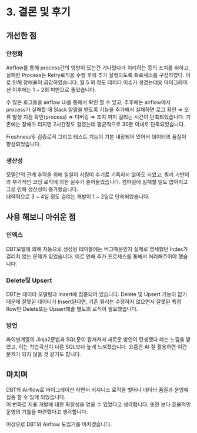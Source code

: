 # 3. 결론 및 후기

## 개선한 점

### 안정화

Airflow를 통해 process간의 영향이 있는건 기다렸다가 처리하는 등의 조치를 취하고, 실패한 Process는 Retry로직을 수행 후에 추가 실행되도록 프로세스를 구성하였다. 이로 인해 장애율이 급감하였습니다. 월 5 회 정도 데이터 이슈가 생겼는데요 마이그레이션 이후에는 1 \~ 2회 미만으로 줄었습니다.

수 많은 로그들을 airflow Ui를 통해서 확인 할 수 있고, 추후에는 airflow에서 process가 실패할 때 Slack 알람을 받도록 기능을 추가해서 실패하면 로그 확인 ⇒ 오류 발생 지점 확인(process)  ⇒ 디버깅 ⇒ 조치 까지 걸리는 시간이 단축되었습니다. 기존에는 장애가 터지면 2시간정도 걸렸는데 평균적으로 30분 이내로 단축되었습니다.

Freshness및 검증로직 그리고 테스트 기능이 기본 내장되어 있어서 데이터의 품질이 향상되었습니다.

### 생산성

모델간의 관계 추적을 위해 일일이 사람이 수기로 기록하지 않아도 되었고, 쿼리 기반이라 부가적인 코딩 로직에 의한 실수가 줄어들었습니다. 컴파일에 실패할 일도 없어지고 그로 인해 생산성이 증가했습니다. \
대략적으로 3 \~ 4일 정도 걸리는 개발이 1 \~ 2일로 단축되었습니다.

## 사용 해보니 아쉬운 점

### 인덱스

DBT모델에 의해 자동으로 생성된 테이블에는 버그때문인지 실제로 명세했던 Index가 걸리지 않는 문제가 있었습니다. 이로 인해 추가 프로세스를 통해서 처리해주어야 했습니다.

### Delete및 Upsert

DBT는 데이터 모델링과 Insert에 집중되어 있습니다. Delete 및 Upsert 기능이 없기 때문에 잘못된 데이터가 Insert된다면, 기존 쿼리는 수정하지 않으면서 잘못된 특정 Row만 Delete또는 Upsert해줄 별도의 로직이 필요했습니다.

### 방언

파이썬계열의 Jinja2문법과 SQL문이 합쳐져서 새로운 방언이 탄생했다 라는 느낌을 받았고, 이는 학습곡선이 다른 SQL보다 높게 느껴졌습니다. 요즘은 AI 잘 활용하면 이건 문제가 되지 않을 것 같기도 합니다.



## 마치며

DBT와 Airflow로 마이그레이션 하면서 비지니스 로직을 벗어나 데이터 품질과 운영에 집중 할 수 있게 되었습니다.\
이 변화로 지표 개발에 대한 확장성을 얻을 수 있었다고 생각합니다. 또한 보다 효율적인 운영의 기틀을 마련했다고 생각합니다.

이상으로 DBT와 Airflow 도입기를 마치겠습니다.
